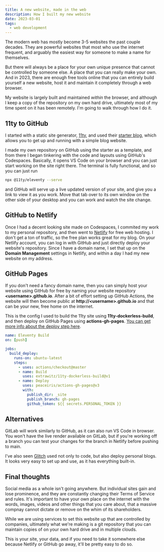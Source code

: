 ```yaml
---
title: A new website, made in the web
description: How I built my new website
date: 2023-03-01
tags:
  - web development
---
```


The modern web has mostly become 3-5 websites the past couple decades. They are powerful websites that most who use the internet frequent, and arguably the easiest way for someone to make a name for themselves.

But there will always be a place for your own unique presence that cannot be controlled by someone else. A place that you can really make your own. And in 2023, there are enough free tools online that you can entirely build yourself a new website, host it and maintain it completely through a web browser.

My website is largely built and maintained *within* the browser, and although I keep a copy of the repository on my own hard drive, ultimately most of my time spent on it has been remotely. I'm going to walk through how I do it.

## 11ty to GitHub

I started with a static site generator, [11ty](https://www.11ty.dev/), and used their [starter blog](https://github.com/11ty/eleventy-base-blog), which allows you to get up and running with a simple blog website.

I made my own repository on GitHub using the starter as a template, and from there I began tinkering with the code and layouts using GitHub's Codespaces. Basically, it opens VS Code on your browser and you can just start working on the site right there. The terminal is fully functional, and so you can just run

```bash
npx @11ty/eleventy --serve
```

and GitHub will serve up a live updated version of your site, and give you a link to view it as you work. Move that tab over to its own window on the other side of your desktop and you can work and watch the site change.

## GitHub to Netlify

Once I had a decent looking site made on Codespaces, I commited my work to my personal repository, and then went to [Netlify](https://www.netlify.com/) for free web hosting. I don't get a ton of traffic, so the free plan works great for my blog. On your Netlify account, you can log in with GitHub and just directly deploy your website's repository. Since I have a domain name, I set that up on the **Domain Management** settings in Netlify, and within a day I had my new website on my address.

## GitHub Pages

If you don't need a fancy domain name, then you can simply host your website using GitHub for free by naming your website repository **\<username\>.github.io**. After a bit of effort setting up GitHub Actions, the website will then become public at **http://\<username\>.github.io** and that can be your new, free home on the internet.

This is the config I used to build the 11ty site using **11ty-dockerless-build**, and then deploy on GitHub Pages using **actions-gh-pages**. [You can get more info about the deploy step here](https://github.com/peaceiris/actions-gh-pages).

```yml
name: Eleventy Build
on: [push]

jobs:
  build_deploy:
    runs-on: ubuntu-latest
    steps:
      - uses: actions/checkout@master
      - name: Build
        uses: extrawitz/11ty-dockerless-build@v1
      - name: Deploy
        uses: peaceiris/actions-gh-pages@v3
        with:
          publish_dir: _site
          publish_branch: gh-pages
          github_token: ${{ secrets.PERSONAL_TOKEN }}
```

## Alternatives

GitLab will work similarly to GitHub, as it can also run VS Code in browser. You won't have the live render available on GitLab, but if you're working off a branch you can test your changes for the branch in Netlify before pushing to main.

I've also seen [Glitch](https://glitch.com/) used not only to code, but also deploy personal blogs. It looks very easy to set up and use, as it has everything built-in.

## Final thoughts

Social media as a whole isn't going anywhere. But individual sites gain and lose prominence, and they are constantly changing their Terms of Service and rules. It's important to have your own place on the internet with the words, images, videos and other things that you care about, that a massive compnay cannot dictate or remove on the whim of its shareholders.

While we are using services to set this website up that are controlled by companies, ultimately what we're making is a git repository that you can maintain copies of on your own hard drive and in multiple clouds.

This is your site, your data, and if you need to take it somewhere else because Netlify or GitHub go away, it'll be pretty easy to do so.
